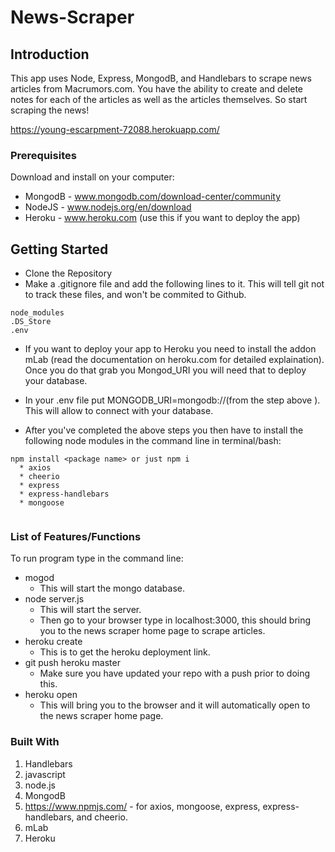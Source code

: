 # News-Scraper

## Introduction

This app uses Node, Express, MongodB, and Handlebars to scrape news articles from Macrumors.com. You have the ability to create and delete notes for each of the articles as well as the articles themselves. So start scraping the news! 

https://young-escarpment-72088.herokuapp.com/

### Prerequisites

Download and install on your computer:
* MongodB - www.mongodb.com/download-center/community 
* NodeJS - www.nodejs.org/en/download
* Heroku - www.heroku.com (use this if you want to deploy the app)


## Getting Started

* Clone the Repository
* Make a .gitignore file and add the following lines to it. This will tell git not to track these files, and won't be commited to Github.
```
node_modules
.DS_Store
.env
```
* If you want to deploy your app to Heroku you need to install the addon mLab (read the documentation on heroku.com for detailed explaination). Once you do that grab you Mongod_URI you will need that to deploy your database.
* In your .env file put MONGODB_URI=mongodb://<yourinfohere>(from the step above ). This will allow to connect with your database.

* After you've completed the above steps you then have to install the following node modules in the command line in terminal/bash:
```
npm install <package name> or just npm i
  * axios
  * cheerio
  * express
  * express-handlebars
  * mongoose
  
```


### List of Features/Functions

To run program type in the command line:
* mogod
    *  This will start the mongo database.
* node server.js  
    * This will start the server.
    * Then go to your browser type in localhost:3000, this should bring you to the news scraper home page to scrape articles.
* heroku create
    * This is to get the heroku deployment link.
* git push heroku master
    * Make sure you have updated your repo with a push prior to doing this.
* heroku open
    * This will bring you to the browser and it will automatically open to the news scraper home page.
  
### Built With
  
1. Handlebars
1. javascript
1. node.js
1. MongodB
1. https://www.npmjs.com/ - for axios, mongoose, express, express-handlebars, and cheerio.
1. mLab
1. Heroku
  
